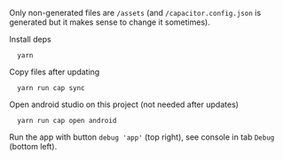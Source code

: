Only non-generated files are `/assets` (and `/capacitor.config.json` is generated but it makes sense to change it sometimes).

Install deps
```
  yarn
```

Copy files after updating
```
  yarn run cap sync
```

Open android studio on this project (not needed after updates)
```
  yarn run cap open android
```

Run the app with button `debug 'app'` (top right), see console in tab `Debug` (bottom left).